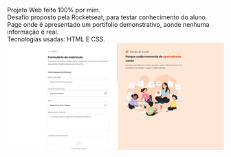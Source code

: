 
Projeto Web feito 100% por mim.
<br>
Desafio proposto pela Rocketseat, para testar conhecimento do aluno.
<br>
Page onde é apresentado um portifolio demonstrativo, aonde nenhuma informação é real.
<br>
Tecnologias usadas: HTML E CSS.
<br>
![alt text]({811CDBB8-39E4-4045-816C-FD594687D1B5}-1.png)
